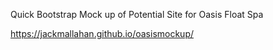 Quick Bootstrap Mock up of Potential Site for Oasis Float Spa

https://jackmallahan.github.io/oasismockup/
